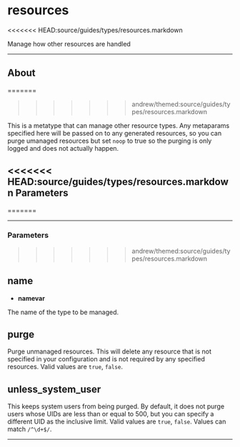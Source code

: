 resources
=========
<<<<<<< HEAD:source/guides/types/resources.markdown

Manage how other resources are handled

* * * 

About 
-----
=======
>>>>>>> andrew/themed:source/guides/types/resources.markdown

This is a metatype that can manage other resource types. Any
metaparams specified here will be passed on to any generated
resources, so you can purge umanaged resources but set `noop` to
true so the purging is only logged and does not actually happen.

<<<<<<< HEAD:source/guides/types/resources.markdown
Parameters
----------
=======
* * *

### Parameters
>>>>>>> andrew/themed:source/guides/types/resources.markdown

## name

-   **namevar**

The name of the type to be managed.

## purge

Purge unmanaged resources. This will delete any resource that is
not specified in your configuration and is not required by any
specified resources. Valid values are `true`, `false`.

## unless\_system\_user

This keeps system users from being purged. By default, it does not
purge users whose UIDs are less than or equal to 500, but you can
specify a different UID as the inclusive limit. Valid values are
`true`, `false`. Values can match `/^\d+$/`.


* * * * *

